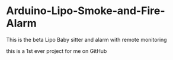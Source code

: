 # Arduino-Lipo-Smoke-and-Fire-Alarm
This is the beta Lipo Baby sitter and alarm with remote monitoring


this is a 1st ever project for me on GitHub 
